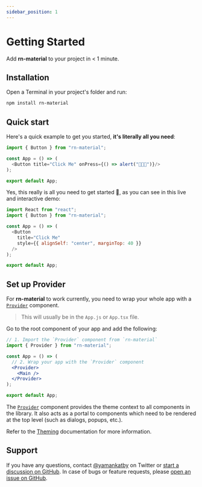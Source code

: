 ```yaml
---
sidebar_position: 1
---
```


# Getting Started

Add **rn-material** to your project in < 1 minute.

## Installation

Open a Terminal in your project's folder and run:

```bash npm2yarn
npm install rn-material
```

## Quick start

Here's a quick example to get you started, **it's literally all you need**:

```js
import { Button } from "rn-material";

const App = () => (
  <Button title="Click Me" onPress={() => alert("🎉🎉🎉")}/>
);

export default App;
```

Yes, this really is all you need to get started 🎉, as you can see in this live and interactive demo:

```js with-preview name: Quick start; description: A simple example of the button component
import React from "react";
import { Button } from "rn-material";

const App = () => (
  <Button
    title="Click Me"
    style={{ alignSelf: "center", marginTop: 40 }}
  />
);

export default App;
```

## Set up Provider

For **rn-material** to work currently, you need to wrap your whole app with a [`Provider`](/) component.

> This will usually be in the `App.js` or `App.tsx` file.

Go to the root component of your app and add the following:

```jsx
// 1. Import the `Provider` component from `rn-material`
import { Provider } from "rn-material";

const App = () => (
  // 2. Wrap your app with the `Provider` component
  <Provider>
    <Main />
  </Provider>
);

export default App;
```

The [`Provider`](/) component provides the theme context to all components in the library. It also acts as a portal to
components which need to be rendered at the top level (such as dialogs, popups, etc.).

Refer to the [Theming](/guides/theming) documentation for more information.

## Support

If you have any questions, contact [@yamankatby](https://twitter.com/yamankatby) on Twitter
or [start a discussion on GitHub](https://github.com/yamankatby/react-native-material/discussions). In case of bugs or
feature requests, please [open an issue on GitHub](https://github.com/yamankatby/react-native-material/issues).
